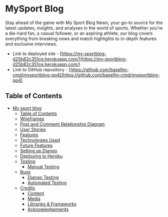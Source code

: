 # MySport Blog

Stay ahead of the game with My Sport Blog News, your go-to source for the latest updates, insights, and analyses in the world of sports. Whether you're a die-hard fan, a casual follower, or an aspiring athlete, our blog covers everything from breaking news and match highlights to in-depth features and exclusive interviews.

- Link to deployed site - [https://my-sportblog-d25b82c351ce.herokuapp.com/](https://my-sportblog-d25b82c351ce.herokuapp.com/)
- Link to GitHub repository - [https://github.com/baselhn-cmd/mysportblog-pp4](https://github.com/baselhn-cmd/mysportblog-pp4)

## Table of Contents

- [My sport blog](#amy-sport-blog)
  - [Table of Contents](#table-of-contents)
  - [Wireframes](#wireframes)
  - [Post and Comment Relationship Diagram](#post-and-comment-relationship-diagram)
  - [User Stories](#user-stories)
  - [Features](#features)
  - [Technologies Used](#technologies-used)
  - [Future Features](#future-features)
  - [Setting up Django](#setting-up-django)
  - [Deploying to Heroku](#deploying-to-heroku)
  - [Testing](#testing)
    - [Manual Testing](#manual-testing)
  - [Bugs](#bugs)
    - [Django Testing](#django-testing)
    - [Automated Testing](#automated-testing)
  - [Credits](#credits)
    - [Content](#content)
    - [Media](#media)
    - [Libraries \& Frameworks](#libraries--frameworks)
    - [Acknowledgements](#acknowledgements)
